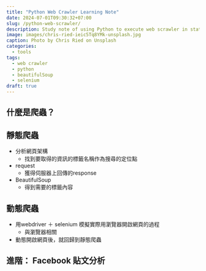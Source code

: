 ```yaml
---
title: "Python Web Crawler Learning Note"
date: 2024-07-01T09:30:32+07:00
slug: /python-web-scrawler/
description: Study note of using Python to execute web scrawler in static and dynamci approaches.
image: images/chris-ried-ieic5Tq8YMk-unsplash.jpg
caption: Photo by Chris Ried on Unsplash
categories:
  - tools
tags:
  - web crawler
  - python
  - beautifulSoup
  - selenium
draft: true
---
```



## 什麼是爬蟲？

## 靜態爬蟲


- 分析網頁架構
  - 找到要取得的資訊的標籤名稱作為搜尋的定位點
- request
  - 獲得伺服器上回傳的response
- BeautifulSoup
  - 得到需要的標籤內容

## 動態爬蟲

- 用webdriver ＋ selenium 模擬實際用瀏覽器開啟網頁的過程
  - 與瀏覽器相關
- 動態開啟網頁後，就回歸到靜態爬蟲

## 進階： Facebook 貼文分析


